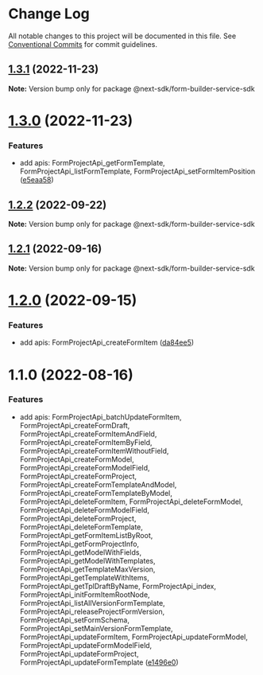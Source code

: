 # Change Log

All notable changes to this project will be documented in this file.
See [Conventional Commits](https://conventionalcommits.org) for commit guidelines.

## [1.3.1](https://github.com/easyops-cn/next-providers/compare/@next-sdk/form-builder-service-sdk@1.3.0...@next-sdk/form-builder-service-sdk@1.3.1) (2022-11-23)

**Note:** Version bump only for package @next-sdk/form-builder-service-sdk

# [1.3.0](https://github.com/easyops-cn/next-providers/compare/@next-sdk/form-builder-service-sdk@1.2.2...@next-sdk/form-builder-service-sdk@1.3.0) (2022-11-23)

### Features

- add apis: FormProjectApi_getFormTemplate, FormProjectApi_listFormTemplate, FormProjectApi_setFormItemPosition ([e5eaa58](https://github.com/easyops-cn/next-providers/commit/e5eaa58bfd55f85ad78b8a1f7db153742a673f87))

## [1.2.2](https://github.com/easyops-cn/next-providers/compare/@next-sdk/form-builder-service-sdk@1.2.1...@next-sdk/form-builder-service-sdk@1.2.2) (2022-09-22)

**Note:** Version bump only for package @next-sdk/form-builder-service-sdk

## [1.2.1](https://github.com/easyops-cn/next-providers/compare/@next-sdk/form-builder-service-sdk@1.2.0...@next-sdk/form-builder-service-sdk@1.2.1) (2022-09-16)

**Note:** Version bump only for package @next-sdk/form-builder-service-sdk

# [1.2.0](https://github.com/easyops-cn/next-providers/compare/@next-sdk/form-builder-service-sdk@1.1.0...@next-sdk/form-builder-service-sdk@1.2.0) (2022-09-15)

### Features

- add apis: FormProjectApi_createFormItem ([da84ee5](https://github.com/easyops-cn/next-providers/commit/da84ee55771157d9158035c912312ad05b1e9481))

# 1.1.0 (2022-08-16)

### Features

- add apis: FormProjectApi_batchUpdateFormItem, FormProjectApi_createFormDraft, FormProjectApi_createFormItemAndField, FormProjectApi_createFormItemByField, FormProjectApi_createFormItemWithoutField, FormProjectApi_createFormModel, FormProjectApi_createFormModelField, FormProjectApi_createFormProject, FormProjectApi_createFormTemplateAndModel, FormProjectApi_createFormTemplateByModel, FormProjectApi_deleteFormItem, FormProjectApi_deleteFormModel, FormProjectApi_deleteFormModelField, FormProjectApi_deleteFormProject, FormProjectApi_deleteFormTemplate, FormProjectApi_getFormItemListByRoot, FormProjectApi_getFormProjectInfo, FormProjectApi_getModelWithFields, FormProjectApi_getModelWithTemplates, FormProjectApi_getTemplateMaxVersion, FormProjectApi_getTemplateWithItems, FormProjectApi_getTplDraftByName, FormProjectApi_index, FormProjectApi_initFormItemRootNode, FormProjectApi_listAllVersionFormTemplate, FormProjectApi_releaseProjectFormVersion, FormProjectApi_setFormSchema, FormProjectApi_setMainVersionFormTemplate, FormProjectApi_updateFormItem, FormProjectApi_updateFormModel, FormProjectApi_updateFormModelField, FormProjectApi_updateFormProject, FormProjectApi_updateFormTemplate ([e1496e0](https://github.com/easyops-cn/next-providers/commit/e1496e080d052f770c0cc48459f156278c9a4b05))
